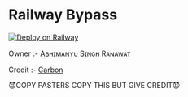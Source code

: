 # Railway Bypass

[![Deploy on Railway](https://railway.app/button.svg)](https://railway.app/new/template/pdu7JZ?referralCode=Q7indz)

Owner :- [Aʙʜɪᴍᴀɴʏᴜ Sɪɴɢʜ Rᴀɴᴀᴡᴀᴛ](https://t.me/VeNom_HaiN_HuM)

Credit :- [Carbon](https://t.me/SexyShekhar)

😈COPY PASTERS COPY THIS BUT GIVE CREDIT😈
